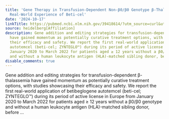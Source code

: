 ```yaml
---
title: 'Gene Therapy in Transfusion-Dependent Non-β0/β0 Genotype β-Thalassemia: First
  Real-World Experience of Beti-cel'
date: '2024-10-17'
linkTitle: https://pubmed.ncbi.nlm.nih.gov/39418614/?utm_source=curl&utm_medium=rss&utm_campaign=pubmed-2&utm_content=1FakS-2QOkCT8HsMOQP1bCRQ4YzyumYOmxmF0moLsQ3dFB1E9V&fc=20220326224207&ff=20241018203119&v=2.18.0.post9+e462414
source: heidelberg[Affiliation]
description: Gene addition and editing strategies for transfusion-dependent β-thalassemia
  have gained momentum as potentially curative treatment options, with studies showcasing
  their efficacy and safety. We report the first real-world application of betibeglogene
  autotemcel (beti-cel; ZYNTEGLO™) during its period of active license in Europe from
  January 2020 to March 2022 for patients aged ≥ 12 years without a β0/β0 genotype
  and without a human leukocyte antigen (HLA)-matched sibling donor, before ...
disable_comments: true
---
```

Gene addition and editing strategies for transfusion-dependent β-thalassemia have gained momentum as potentially curative treatment options, with studies showcasing their efficacy and safety. We report the first real-world application of betibeglogene autotemcel (beti-cel; ZYNTEGLO™) during its period of active license in Europe from January 2020 to March 2022 for patients aged ≥ 12 years without a β0/β0 genotype and without a human leukocyte antigen (HLA)-matched sibling donor, before ...